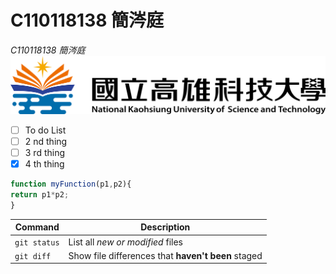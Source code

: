 # C110118138 簡涔庭
*C110118138 簡涔庭*
![NKUST](182513897.png "高科大")

-  [ ] To do List
-  [ ] 2 nd thing
-  [ ] 3 rd thing
-  [x] 4 th thing

```javascript
function myFunction(p1,p2){
return p1*p2;
}
```
| Command | Description |
| --- | --- |
| `git status` | List all *new or modified* files |
| `git diff` | Show file differences that **haven't been** staged |
